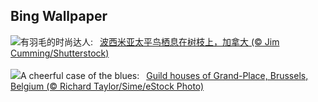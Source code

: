 ## Bing Wallpaper
![](https://www.bing.com/th?id=OHR.WinterWaxwings_ZH-CN9274297835_UHD.jpg&w=1000)有羽毛的时尚达人:&nbsp;&ensp;[波西米亚太平鸟栖息在树枝上，加拿大 (© Jim Cumming/Shutterstock)](https://www.bing.com/th?id=OHR.WinterWaxwings_ZH-CN9274297835_UHD.jpg)
<br><br/>
![](https://www.bing.com/th?id=OHR.GrandPlaceXmas_EN-US8451269457_UHD.jpg&w=1000)A cheerful case of the blues:&nbsp;&ensp;[Guild houses of Grand-Place, Brussels, Belgium (© Richard Taylor/Sime/eStock Photo)](https://www.bing.com/th?id=OHR.GrandPlaceXmas_EN-US8451269457_UHD.jpg)
<br><br/>
